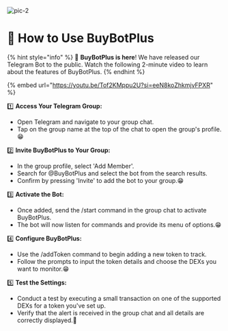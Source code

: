 
![pic-2](https://github.com/HeliosLz/BuyBotPlus/assets/131566676/de93bc5c-4720-4dd2-9033-4bc56cb89b45)

# 🤖 How to Use BuyBotPlus

{% hint style="info" %}
🎉 **BuyBotPlus is here**! We have released our Telegram Bot to the public. Watch the following 2-minute video to learn about the features of BuyBotPlus.
{% endhint %}

{% embed url="https://youtu.be/Tof2KMppu2U?si=eeN8koZhkmjvFPXR" %}

1️⃣ **Access Your Telegram Group:**

* Open Telegram and navigate to your group chat.
* Tap on the group name at the top of the chat to open the group's profile.😁

2️⃣ **Invite BuyBotPlus to Your Group:**

* In the group profile, select 'Add Member'.
* Search for @BuyBotPlus and select the bot from the search results.
* Confirm by pressing 'Invite' to add the bot to your group.😁

3️⃣ **Activate the Bot:**

* Once added, send the /start command in the group chat to activate BuyBotPlus.
* The bot will now listen for commands and provide its menu of options.😁

4️⃣ **Configure BuyBotPlus:**

* Use the /addToken command to begin adding a new token to track.
* Follow the prompts to input the token details and choose the DEXs you want to monitor.😁

5️⃣ **Test the Settings:**

* Conduct a test by executing a small transaction on one of the supported DEXs for a token you've set up.
* Verify that the alert is received in the group chat and all details are correctly displayed.🎊

